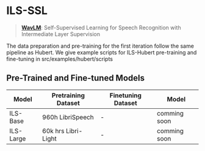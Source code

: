 
# ILS-SSL

> [**WavLM**](https://arxiv.org/pdf/2112.08778.pdf): Self-Supervised Learning for Speech Recognition with Intermediate Layer Supervision

The data preparation and pre-training for the first iteration follow the same pipeline as Hubert. We give example scripts for ILS-Hubert pre-training and fine-tuning in src/examples/hubert/scripts

## Pre-Trained and Fine-tuned Models
Model | Pretraining Dataset | Finetuning Dataset | Model
|---|---|---|---
ILS-Base | 960h LibriSpeech | - |comming soon
ILS-Large | 60k hrs Libri-Light | - |comming soon



